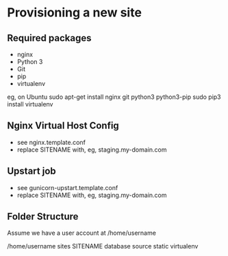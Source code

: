 Provisioning a new site
=======================

## Required packages

* nginx
* Python 3
* Git
* pip
* virtualenv

eg, on Ubuntu
	sudo apt-get install nginx git python3 python3-pip
	sudo pip3 install virtualenv

## Nginx Virtual Host Config

* see nginx.template.conf
* replace SITENAME with, eg, staging.my-domain.com

## Upstart job

* see gunicorn-upstart.template.conf
* replace SITENAME with, eg, staging.my-domain.com

## Folder Structure
Assume we have a user account at /home/username

/home/username
sites
	SITENAME
		database
		source
		static
		virtualenv

